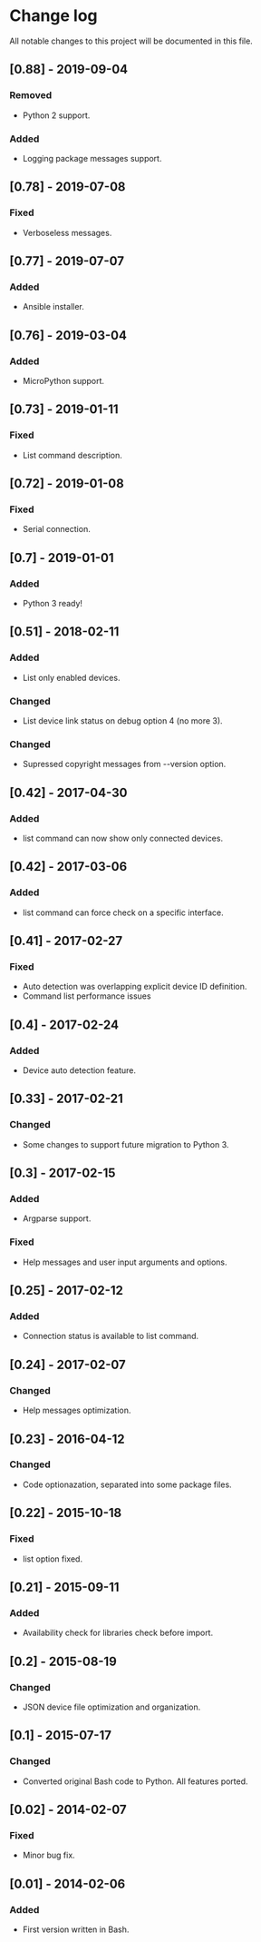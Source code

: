 # Change log
All notable changes to this project will be documented in this file.

## [0.88] - 2019-09-04
### Removed
- Python 2 support.
### Added
- Logging package messages support.

## [0.78] - 2019-07-08
### Fixed
- Verboseless messages.

## [0.77] - 2019-07-07
### Added
- Ansible installer.

## [0.76] - 2019-03-04
### Added
- MicroPython support.

## [0.73] - 2019-01-11
### Fixed
- List command description.

## [0.72] - 2019-01-08
### Fixed
- Serial connection.

## [0.7] - 2019-01-01
### Added
- Python 3 ready!

## [0.51] - 2018-02-11
### Added
- List only enabled devices.
### Changed
- List device link status on debug option 4 (no more 3).
### Changed
- Supressed copyright messages from --version option.

## [0.42] - 2017-04-30
### Added
- list command can now show only connected devices.

## [0.42] - 2017-03-06
### Added
- list command can force check on a specific interface.

## [0.41] - 2017-02-27
### Fixed
- Auto detection was overlapping explicit device ID definition.
- Command list performance issues

## [0.4] - 2017-02-24
### Added
- Device auto detection feature.

## [0.33] - 2017-02-21
### Changed
- Some changes to support future migration to Python 3.

## [0.3] - 2017-02-15
### Added
- Argparse support.
### Fixed
- Help messages and user input arguments and options.

## [0.25] - 2017-02-12
### Added
- Connection status is available to list command.

## [0.24] - 2017-02-07
### Changed
- Help messages optimization.

## [0.23] - 2016-04-12
### Changed
- Code optionazation, separated into some package files.

## [0.22] - 2015-10-18
### Fixed
- list option fixed.

## [0.21] - 2015-09-11
### Added
- Availability check for libraries check before import.

## [0.2] - 2015-08-19
### Changed
- JSON device file optimization and organization.

## [0.1] - 2015-07-17
### Changed
- Converted original Bash code to Python. All features ported.

## [0.02] - 2014-02-07
### Fixed
- Minor bug fix.

## [0.01] - 2014-02-06
### Added
- First version written in Bash.
